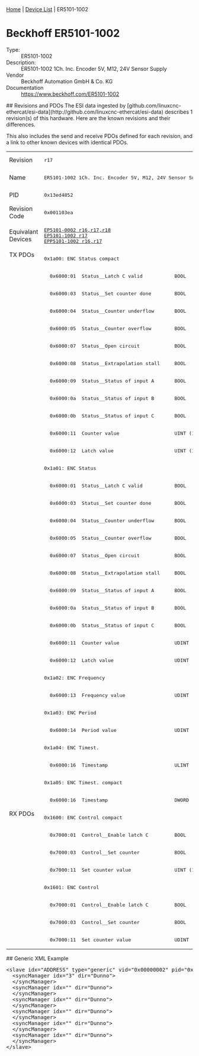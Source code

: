 <div class="nav"><a href="/esi-data">Home</a> | <a href="/esi-data/devices">Device List</a> | ER5101-1002</div>

#  Beckhoff ER5101-1002

<dl>
  <dt>Type:</dt><dd>ER5101-1002</dd>
  <dt>Description:</dt><dd>ER5101-1002 1Ch. Inc. Encoder 5V, M12, 24V Sensor Supply</dd>
  <dt>Vendor</dt><dd>Beckhoff Automation GmbH & Co. KG</dd>
  <dt>Documentation</dt><dd><a href="https://www.beckhoff.com/ER5101-1002">https://www.beckhoff.com/ER5101-1002</a></dd>
</dl>
## Revisions and PDOs
The ESI data ingested by [github.com/linuxcnc-ethercat/esi-data](http://github.com/linuxcnc-ethercat/esi-data) describes 1 revision(s) of this hardware.  Here are the known revisions and their differences.

This also includes the send and receive PDOs defined for each revision, and a link to other known devices with identical PDOs.

<table>
<tr >
<td class="first">Revision</td>
<td ><pre>r17</pre></td>
</tr>
<tr >
<td class="first">Name</td>
<td ><pre>ER5101-1002 1Ch. Inc. Encoder 5V, M12, 24V Sensor Supply</pre></td>
</tr>
<tr >
<td class="first">PID</td>
<td ><pre>0x13ed4852</pre></td>
</tr>
<tr >
<td class="first">Revision Code</td>
<td ><pre>0x001103ea</pre></td>
</tr>
<tr >
<td class="first">Equivalant Devices</td>
<td ><pre><a href="EP5101-0002">EP5101-0002 r16,r17,r18</a><br/><a href="EP5101-1002">EP5101-1002 r17</a><br/><a href="EPP5101-1002">EPP5101-1002 r16,r17</a></pre></td>
</tr>
<tr class="txpdo pdosection">
<td class="first" rowspan=32 valign=top>TX PDOs</td>
<td><pre>0x1a00: ENC Status compact</pre></td>
<td></td>
</tr>
<tr class="txpdo">
<td ><pre>  0x6000:01  Status__Latch C valid           BOOL</pre></td>
</tr>
<tr class="txpdo">
<td ><pre>  0x6000:03  Status__Set counter done        BOOL</pre></td>
</tr>
<tr class="txpdo">
<td ><pre>  0x6000:04  Status__Counter underflow       BOOL</pre></td>
</tr>
<tr class="txpdo">
<td ><pre>  0x6000:05  Status__Counter overflow        BOOL</pre></td>
</tr>
<tr class="txpdo">
<td ><pre>  0x6000:07  Status__Open circuit            BOOL</pre></td>
</tr>
<tr class="txpdo">
<td ><pre>  0x6000:08  Status__Extrapolation stall     BOOL</pre></td>
</tr>
<tr class="txpdo">
<td ><pre>  0x6000:09  Status__Status of input A       BOOL</pre></td>
</tr>
<tr class="txpdo">
<td ><pre>  0x6000:0a  Status__Status of input B       BOOL</pre></td>
</tr>
<tr class="txpdo">
<td ><pre>  0x6000:0b  Status__Status of input C       BOOL</pre></td>
</tr>
<tr class="txpdo">
<td ><pre>  0x6000:11  Counter value                   UINT (16 bits)</pre></td>
</tr>
<tr class="txpdo">
<td ><pre>  0x6000:12  Latch value                     UINT (16 bits)</pre></td>
</tr>
<tr class="txpdo pdosection">
<td ><pre>0x1a01: ENC Status</pre></td>
</tr>
<tr class="txpdo">
<td ><pre>  0x6000:01  Status__Latch C valid           BOOL</pre></td>
</tr>
<tr class="txpdo">
<td ><pre>  0x6000:03  Status__Set counter done        BOOL</pre></td>
</tr>
<tr class="txpdo">
<td ><pre>  0x6000:04  Status__Counter underflow       BOOL</pre></td>
</tr>
<tr class="txpdo">
<td ><pre>  0x6000:05  Status__Counter overflow        BOOL</pre></td>
</tr>
<tr class="txpdo">
<td ><pre>  0x6000:07  Status__Open circuit            BOOL</pre></td>
</tr>
<tr class="txpdo">
<td ><pre>  0x6000:08  Status__Extrapolation stall     BOOL</pre></td>
</tr>
<tr class="txpdo">
<td ><pre>  0x6000:09  Status__Status of input A       BOOL</pre></td>
</tr>
<tr class="txpdo">
<td ><pre>  0x6000:0a  Status__Status of input B       BOOL</pre></td>
</tr>
<tr class="txpdo">
<td ><pre>  0x6000:0b  Status__Status of input C       BOOL</pre></td>
</tr>
<tr class="txpdo">
<td ><pre>  0x6000:11  Counter value                   UDINT (32 bits)</pre></td>
</tr>
<tr class="txpdo">
<td ><pre>  0x6000:12  Latch value                     UDINT (32 bits)</pre></td>
</tr>
<tr class="txpdo pdosection">
<td ><pre>0x1a02: ENC Frequency</pre></td>
</tr>
<tr class="txpdo">
<td ><pre>  0x6000:13  Frequency value                 UDINT (32 bits)</pre></td>
</tr>
<tr class="txpdo pdosection">
<td ><pre>0x1a03: ENC Period</pre></td>
</tr>
<tr class="txpdo">
<td ><pre>  0x6000:14  Period value                    UDINT (32 bits)</pre></td>
</tr>
<tr class="txpdo pdosection">
<td ><pre>0x1a04: ENC Timest.</pre></td>
</tr>
<tr class="txpdo">
<td ><pre>  0x6000:16  Timestamp                       ULINT (64 bits)</pre></td>
</tr>
<tr class="txpdo pdosection">
<td ><pre>0x1a05: ENC Timest. compact</pre></td>
</tr>
<tr class="txpdo">
<td ><pre>  0x6000:16  Timestamp                       DWORD (32 bits)</pre></td>
</tr>
<tr class="rxpdo pdosection">
<td class="first" rowspan=8 valign=top>RX PDOs</td>
<td><pre>0x1600: ENC Control compact</pre></td>
<td></td>
</tr>
<tr class="rxpdo">
<td ><pre>  0x7000:01  Control__Enable latch C         BOOL</pre></td>
</tr>
<tr class="rxpdo">
<td ><pre>  0x7000:03  Control__Set counter            BOOL</pre></td>
</tr>
<tr class="rxpdo">
<td ><pre>  0x7000:11  Set counter value               UINT (16 bits)</pre></td>
</tr>
<tr class="rxpdo pdosection">
<td ><pre>0x1601: ENC Control</pre></td>
</tr>
<tr class="rxpdo">
<td ><pre>  0x7000:01  Control__Enable latch C         BOOL</pre></td>
</tr>
<tr class="rxpdo">
<td ><pre>  0x7000:03  Control__Set counter            BOOL</pre></td>
</tr>
<tr class="rxpdo">
<td ><pre>  0x7000:11  Set counter value               UDINT (32 bits)</pre></td>
</tr>
</table>
## Generic XML Example
<pre class="xml">
&lt;slave idx="ADDRESS" type="generic" vid="0x00000002" pid="0x13ed4852" configPdos="true"&gt;
  &lt;syncManager idx="3" dir="Dunno"&gt;
  &lt;/syncManager&gt;
  &lt;syncManager idx="" dir="Dunno"&gt;
  &lt;/syncManager&gt;
  &lt;syncManager idx="" dir="Dunno"&gt;
  &lt;/syncManager&gt;
  &lt;syncManager idx="" dir="Dunno"&gt;
  &lt;/syncManager&gt;
  &lt;syncManager idx="" dir="Dunno"&gt;
  &lt;/syncManager&gt;
  &lt;syncManager idx="" dir="Dunno"&gt;
  &lt;/syncManager&gt;
&lt;/slave&gt;
</pre>
